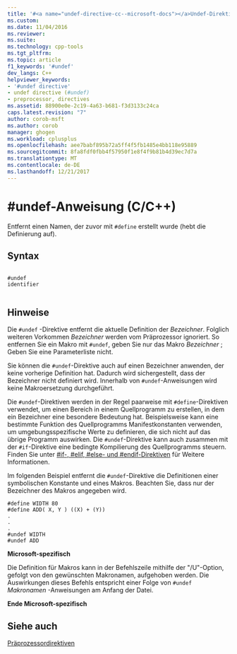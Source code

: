 ```yaml
---
title: '#<a name="undef-directive-cc--microsoft-docs"></a>Undef-Direktive (C/C++) | Microsoft Docs'
ms.custom: 
ms.date: 11/04/2016
ms.reviewer: 
ms.suite: 
ms.technology: cpp-tools
ms.tgt_pltfrm: 
ms.topic: article
f1_keywords: '#undef'
dev_langs: C++
helpviewer_keywords:
- '#undef directive'
- undef directive (#undef)
- preprocessor, directives
ms.assetid: 88900e0e-2c19-4a63-b681-f3d3133c24ca
caps.latest.revision: "7"
author: corob-msft
ms.author: corob
manager: ghogen
ms.workload: cplusplus
ms.openlocfilehash: aee7babf895b72a5ff4f5fb1485e4bb118e95889
ms.sourcegitcommit: 8fa8fdf0fbb4f57950f1e8f4f9b81b4d39ec7d7a
ms.translationtype: MT
ms.contentlocale: de-DE
ms.lasthandoff: 12/21/2017
---
```

# <a name="undef-directive-cc"></a>#undef-Anweisung (C/C++)
Entfernt einen Namen, der zuvor mit `#define` erstellt wurde (hebt die Definierung auf).  
  
## <a name="syntax"></a>Syntax  
  
```  
  
#undef   
identifier  
  
```  
  
## <a name="remarks"></a>Hinweise  
 Die `#undef` -Direktive entfernt die aktuelle Definition der *Bezeichner*. Folglich weiteren Vorkommen *Bezeichner* werden vom Präprozessor ignoriert. So entfernen Sie ein Makro mit `#undef`, geben Sie nur das Makro *Bezeichner* ; Geben Sie eine Parameterliste nicht.  
  
 Sie können die `#undef`-Direktive auch auf einen Bezeichner anwenden, der keine vorherige Definition hat. Dadurch wird sichergestellt, dass der Bezeichner nicht definiert wird. Innerhalb von `#undef`-Anweisungen wird keine Makroersetzung durchgeführt.  
  
 Die `#undef`-Direktiven werden in der Regel paarweise mit `#define`-Direktiven verwendet, um einen Bereich in einem Quellprogramm zu erstellen, in dem ein Bezeichner eine besondere Bedeutung hat. Beispielsweise kann eine bestimmte Funktion des Quellprogramms Manifestkonstanten verwenden, um umgebungsspezifische Werte zu definieren, die sich nicht auf das übrige Programm auswirken. Die `#undef`-Direktive kann auch zusammen mit der `#if`-Direktive eine bedingte Kompilierung des Quellprogramms steuern. Finden Sie unter [#if-, #elif, #else- und #endif-Direktiven](../preprocessor/hash-if-hash-elif-hash-else-and-hash-endif-directives-c-cpp.md) für Weitere Informationen.  
  
 Im folgenden Beispiel entfernt die `#undef`-Direktive die Definitionen einer symbolischen Konstante und eines Makros. Beachten Sie, dass nur der Bezeichner des Makros angegeben wird.  
  
```  
#define WIDTH 80  
#define ADD( X, Y ) ((X) + (Y))  
.  
.  
.  
#undef WIDTH  
#undef ADD  
```  
  
 **Microsoft-spezifisch**  
  
 Die Definition für Makros kann in der Befehlszeile mithilfe der "/U"-Option, gefolgt von den gewünschten Makronamen, aufgehoben werden. Die Auswirkungen dieses Befehls entspricht einer Folge von `#undef` *Makronamen* -Anweisungen am Anfang der Datei.  
  
 **Ende Microsoft-spezifisch**  
  
## <a name="see-also"></a>Siehe auch  
 [Präprozessordirektiven](../preprocessor/preprocessor-directives.md)